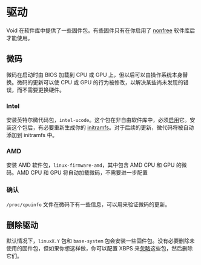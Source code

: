 # 驱动

Void 在软件库中提供了一些固件包。有些固件只有在你启用了 [nonfree](../xbps/repositories/index.md#nonfree) 软件库后才能使用。

## 微码

微码在启动时由 BIOS 加载到 CPU 或 GPU 上，但以后可以由操作系统本身替换。微码的更新可以使 CPU 或 GPU 的行为被修改，以解决某些尚未发现的错误，而不需要更换硬件。

### Intel

安装英特尔微代码包，`intel-ucode`。这个包在非自由软件库中，必须[启用](../xbps/repositories/index.md)它。安装这个包后，有必要重新生成你的 [initramfs](./kernel.md#kernel-hooks)。对于后续的更新，微代码将被自动添加到 initramfs 中。

### AMD

安装 AMD 软件包，`linux-firmware-amd`，其中包含 AMD CPU 和 GPU 的微码。AMD CPU 和 GPU 将自动加载微码，不需要进一步配置

### 确认
`/proc/cpuinfo` 文件在微码下有一些信息，可以用来验证微码的更新。

## 删除驱动

默认情况下，`linuxX.Y` 包和 `base-system` 包会安装一些固件包。没有必要删除未使用的固件包，但如果你想这样做，你可以配置 XBPS 来[忽略](../xbps/advanced-usage.md#ignoring-packages)这些包，然后删除它们。

